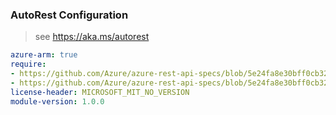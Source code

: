### AutoRest Configuration

> see https://aka.ms/autorest

``` yaml
azure-arm: true
require:
- https://github.com/Azure/azure-rest-api-specs/blob/5e24fa8e30bff0cb321494a0b550b1c1282a8a3c/specification/storagemover/resource-manager/readme.md
- https://github.com/Azure/azure-rest-api-specs/blob/5e24fa8e30bff0cb321494a0b550b1c1282a8a3c/specification/storagemover/resource-manager/readme.go.md
license-header: MICROSOFT_MIT_NO_VERSION
module-version: 1.0.0

```